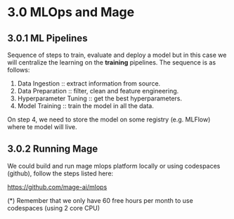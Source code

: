 # 3.0 MLOps and Mage

## 3.0.1 ML Pipelines

Sequence of steps to train, evaluate and deploy a model but in this case we will centralize the learning on the __training__ pipelines. The sequence is as follows:

1. Data Ingestion :: extract information from source.
2. Data Preparation :: filter, clean and feature engineering.
3. Hyperparameter Tuning :: get the best hyperparameters.
4. Model Training :: train the model in all the data.

On step 4, we need to store the model on some registry (e.g. MLFlow) where te model will live.

## 3.0.2 Running Mage

We could build and run mage mlops platform locally or using codespaces (github), follow the steps listed here:

https://github.com/mage-ai/mlops

(*) Remember that we only have 60 free hours per month to use codespaces (using 2 core CPU)